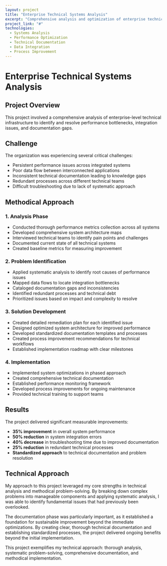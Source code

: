 ```yaml
---
layout: project
title: "Enterprise Technical Systems Analysis"
excerpt: "Comprehensive analysis and optimization of enterprise technical infrastructure, resulting in significant performance improvements."
project_link: "#"
technologies:
  - Systems Analysis
  - Performance Optimization
  - Technical Documentation
  - Data Integration
  - Process Improvement
---
```


# Enterprise Technical Systems Analysis

## Project Overview

This project involved a comprehensive analysis of enterprise-level technical infrastructure to identify and resolve performance bottlenecks, integration issues, and documentation gaps.

## Challenge

The organization was experiencing several critical challenges:

- Persistent performance issues across integrated systems
- Poor data flow between interconnected applications
- Inconsistent technical documentation leading to knowledge gaps
- Redundant processes across different technical teams
- Difficult troubleshooting due to lack of systematic approach

## Methodical Approach

### 1. Analysis Phase

- Conducted thorough performance metrics collection across all systems
- Developed comprehensive system architecture maps
- Interviewed technical teams to identify pain points and challenges
- Documented current state of all technical systems
- Created baseline metrics for measuring improvement

### 2. Problem Identification

- Applied systematic analysis to identify root causes of performance issues
- Mapped data flows to locate integration bottlenecks
- Cataloged documentation gaps and inconsistencies
- Identified redundant processes and technical debt
- Prioritized issues based on impact and complexity to resolve

### 3. Solution Development

- Created detailed remediation plan for each identified issue
- Designed optimized system architecture for improved performance
- Developed standardized documentation templates and processes
- Created process improvement recommendations for technical workflows
- Established implementation roadmap with clear milestones

### 4. Implementation

- Implemented system optimizations in phased approach
- Created comprehensive technical documentation
- Established performance monitoring framework
- Developed process improvements for ongoing maintenance
- Provided technical training to support teams

## Results

The project delivered significant measurable improvements:

- **35% improvement** in overall system performance
- **50% reduction** in system integration errors
- **40% decrease** in troubleshooting time due to improved documentation
- **25% reduction** in redundant technical processes
- **Standardized approach** to technical documentation and problem resolution

## Technical Approach

My approach to this project leveraged my core strengths in technical analysis and methodical problem-solving. By breaking down complex problems into manageable components and applying systematic analysis, I was able to identify fundamental issues that had previously been overlooked.

The documentation phase was particularly important, as it established a foundation for sustainable improvement beyond the immediate optimizations. By creating clear, thorough technical documentation and establishing standardized processes, the project delivered ongoing benefits beyond the initial implementation.

This project exemplifies my technical approach: thorough analysis, systematic problem-solving, comprehensive documentation, and methodical implementation. 
